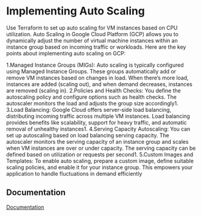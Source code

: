 # Implementing Auto Scaling

Use Terraform to set up auto scaling for VM instances based on CPU utilization.
Auto Scaling in Google Cloud Platform (GCP) allows you to dynamically adjust the number of virtual machine instances within an instance group based on incoming traffic or workloads. Here are the key points about implementing auto scaling on GCP:

1.Managed Instance Groups (MIGs): Auto scaling is typically configured using Managed Instance Groups. These groups automatically add or remove VM instances based on changes in load. When there’s more load, instances are added (scaling out), and when demand decreases, instances are removed (scaling in).
2.Policies and Health Checks: You define the autoscaling policy and configure options such as health checks. The autoscaler monitors the load and adjusts the group size accordingly1.
3.Load Balancing: Google Cloud offers server-side load balancing, distributing incoming traffic across multiple VM instances. Load balancing provides benefits like scalability, support for heavy traffic, and automatic removal of unhealthy instances1.
4.Serving Capacity Autoscaling: You can set up autoscaling based on load balancing serving capacity. The autoscaler monitors the serving capacity of an instance group and scales when VM instances are over or under capacity. The serving capacity can be defined based on utilization or requests per second1.
5.Custom Images and Templates: To enable auto scaling, prepare a custom image, define suitable scaling policies, and enable it for your instance group. This empowers your application to handle fluctuations in demand efficiently




## Documentation

[Documentation](https://registry.terraform.io/providers/hashicorp/google/latest/docs/resources/compute_autoscaler)

